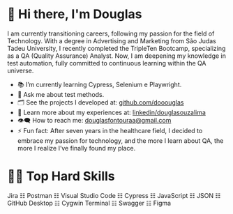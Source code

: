 # 👋 Hi there, I'm Douglas

I am currently transitioning careers, following my passion for the field of Technology. With a degree in Advertising and Marketing from São Judas Tadeu University, I recently completed the TripleTen Bootcamp, specializing as a QA (Quality Assurance) Analyst. Now, I am deepening my knowledge in test automation, fully committed to continuous learning within the QA universe.

- 📚 I’m currently learning Cypress, Selenium e Playwright.
- 💬 Ask me about test methods.
- 🗂️ See the projects I developed at: [github.com/dooouglas](https://github.com/dooouglas/)
- 📌 Learn more about my experiences at: [linkedin/douglasouzalima](https://www.linkedin.com/in/douglasouzalima/)
- 👁️‍🗨️ How to reach me: douglasfontouraa@gmail.com
- ⚡ Fun fact: After seven years in the healthcare field, I decided to embrace my passion for technology, and the more I learn about QA, the more I realize I’ve finally found my place.
  
# 👨‍💻 Top Hard Skills

Jira ☷ Postman ☷ Visual Studio Code ☷ Cypress ☷ JavaScript ☷ JSON ☷ GitHub Desktop ☷ Cygwin Terminal ☷ Swagger ☷ Figma
